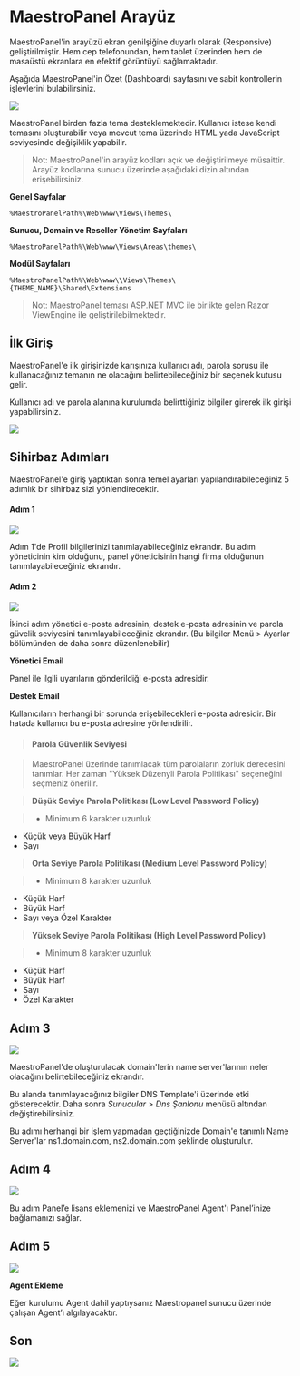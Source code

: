# MaestroPanel Arayüz

MaestroPanel'in arayüzü ekran genilşiğine duyarlı olarak (Responsive) geliştirilmiştir. Hem cep telefonundan, hem tablet üzerinden hem de masaüstü ekranlara en efektif görüntüyü sağlamaktadır.

Aşağıda MaestroPanel'in Özet (Dashboard) sayfasını ve sabit kontrollerin işlevlerini bulabilirsiniz.

![](https://lh4.googleusercontent.com/JhDFaaPk3dJlE4VJF-BBlIFY1P0XtHAxFfO8rESRMyVqL02_n06I72kl-8V6XRO-9qBdFTGzKWbPjfpWGJRDN42CntfCtsSqV_90uPLoyES7KHTqoZAhkXB2bPJ-CiwgEQ)

MaestroPanel birden fazla tema desteklemektedir. Kullanıcı istese kendi temasını oluşturabilir veya mevcut tema üzerinde HTML yada JavaScript seviyesinde değişiklik yapabilir.

> Not: MaestroPanel'in arayüz kodları açık ve değiştirilmeye müsaittir. Arayüz kodlarına sunucu üzerinde aşağıdaki dizin altından erişebilirsiniz.

**Genel Sayfalar**

```
%MaestroPanelPath%\Web\www\Views\Themes\
```

**Sunucu, Domain ve Reseller Yönetim Sayfaları**
```
%MaestroPanelPath%\Web\www\Views\Areas\themes\
```

**Modül Sayfaları**

```
%MaestroPanelPath%\Web\www\\Views\Themes\{THEME_NAME}\Shared\Extensions
```

> Not: MaestroPanel teması ASP.NET MVC ile birlikte gelen Razor ViewEngine ile geliştirilebilmektedir.

## İlk Giriş

MaestroPanel'e ilk girişinizde karışınıza kullanıcı adı, parola sorusu ile kullanacağınız temanın ne olacağını belirtebileceğiniz bir seçenek kutusu gelir.

Kullanıcı adı ve parola alanına kurulumda belirttiğiniz bilgiler girerek ilk girişi yapabilirsiniz.

![](https://lh4.googleusercontent.com/faavPYkZEehacqsLPCJWSIrUDiU6or3BBcg1rYZ0J0rrU7GLTk0M7q31d7RqZVNtElz6zvlCmEkTgTQ6nnj4R24gbYnbXERAAdaK63hwUs7bPwEsaxqT2jwzywVbanB1sw)

## Sihirbaz Adımları

MaestroPanel'e giriş yaptıktan sonra temel ayarları yapılandırabileceğiniz 5 adımlık bir sihirbaz sizi yönlendirecektir.

#### Adım 1

![](https://lh3.googleusercontent.com/Z8YWA88rrNjZYKY_JYInlG871E04K-Gi821IszFiD8o60AUEi3zkDmQpFZ-xDWigGd7H2tefIB35f3sW-q4LdGFuvLCnnB4NIpDfXJ6c-GzWPBt4m2rnr17dEEl93Aa4cg)

Adım 1'de Profil bilgilerinizi tanımlayabileceğiniz ekrandır. Bu adım yöneticinin kim olduğunu, panel yöneticisinin hangi firma olduğunun tanımlayabileceğiniz ekrandır.

#### Adım 2

![](https://lh4.googleusercontent.com/KnUKtSPIxFKR4zbppgmLvHcIs_LeWBUBzLxo1rAiue2pPC5ru9oDAZ5dUWBYUcmopQ7YH_76Rp1PR_-9ctTe1XSvBOfmGZSEuHhwylWYMxyeKOYY_4VhDsqtmx2gpM7vsw)

İkinci adım yönetici e-posta adresinin, destek e-posta adresinin ve parola güvelik seviyesini tanımlayabileceğiniz ekrandır. (Bu bilgiler Menü > Ayarlar bölümünden de daha sonra düzenlenebilir)

**Yönetici Email**

Panel ile ilgili uyarıların gönderildiği e-posta adresidir.

**Destek Email**

Kullanıcıların herhangi bir sorunda erişebilecekleri e-posta adresidir. Bir hatada kullanıcı bu e-posta adresine yönlendirilir.

>#### Parola Güvenlik Seviyesi

>MaestroPanel üzerinde tanımlacak tüm parolaların zorluk derecesini tanımlar. Her zaman "Yüksek Düzenyli Parola Politikası" seçeneğini seçmeniz önerilir.

>**Düşük Seviye Parola Politikası (Low Level Password Policy)**

>* Minimum 6 karakter uzunluk
* Küçük veya Büyük Harf
* Sayı

>**Orta Seviye Parola Politikası (Medium Level Password Policy)**

>* Minimum 8 karakter uzunluk
* Küçük Harf
* Büyük Harf
* Sayı veya Özel Karakter

>**Yüksek Seviye Parola Politikası (High Level Password Policy)**

>* Minimum 8 karakter uzunluk
* Küçük Harf
* Büyük Harf
* Sayı
* Özel Karakter

## Adım 3

![](https://lh4.googleusercontent.com/znhg9DadYDh6K6ksnthbo0g1q2J8poODeHlT5XgCuSFZScgypkFn4-cEM8Va3TiL1a5aMC--dvvZxgxxiTBeEdnWLuzI_zIw9jqWb-OMHUKM8IaSbmHh-OWw1yLKsHOxNA)

MaestroPanel'de oluşturulacak domain'lerin name server'larının neler olacağını belirtebileceğiniz ekrandır.

Bu alanda tanımlayacağınız bilgiler DNS Template'i üzerinde etki gösterecektir. Daha sonra *Sunucular > Dns Şanlonu* menüsü altından değiştirebilirsiniz.

Bu adımı herhangi bir işlem yapmadan geçtiğinizde Domain'e tanımlı Name Server'lar ns1.domain.com, ns2.domain.com şeklinde oluşturulur.

## Adım 4

![](https://lh5.googleusercontent.com/w9VwGyDw89sAMQb-9zW5XW1tL_uWHlTaOHyN6eVEDz16_EftORCyTG6BH934O7J6ttJCwQ1cKm6U3SBqyh3rbCHFSuhcbg9LuORQI0cfV1-wE2Ytyn8CuGRB1Cctz939DQ)

Bu adım Panel’e lisans eklemenizi ve MaestroPanel Agent'ı Panel’inize bağlamanızı sağlar. 

## Adım 5

![](https://lh5.googleusercontent.com/xvgLlPy4-4m26uEfq0sXQxIhYDmyOhbaR8UhAAji6fAPYu20Go4bjOO-v2EWBfP_t-0tmCLr7WnkMyqx5L5NVRby6i7DtZ5cxYVjY2Z8IWaNFv_0pXO3kDYIcrENWdgejQ)

**Agent Ekleme**

Eğer kurulumu Agent dahil yaptıysanız Maestropanel sunucu üzerinde çalışan Agent’ı algılayacaktır.

## Son

![](https://lh3.googleusercontent.com/k6MiRl9dQDaDfMOxUSci5iDSjtxeStg-h4B0IKWKDanJV30egDYVaksoHpVXdcvAyVAYOQDgGwp0wpUBQezhyqeelfmZihBWbfJRbvlizhTnAHic7QH9gvGkgq00kVG3GQ)

